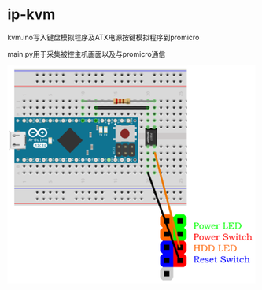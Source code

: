 # ip-kvm


kvm.ino写入键盘模拟程序及ATX电源按键模拟程序到promicro

main.py用于采集被控主机画面以及与promicro通信

![promicro连接示意图](https://github.com/evilwarrior/ip-kvm/blob/main/Sketch.png)
